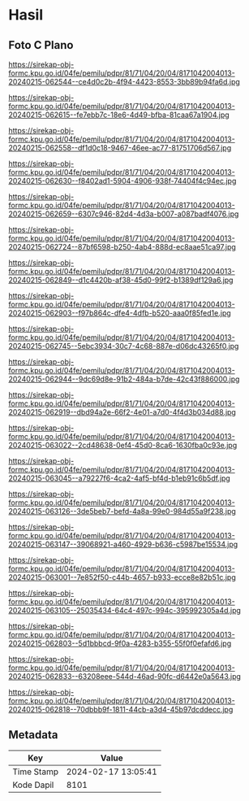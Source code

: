 # Hasil

## Foto C Plano

https://sirekap-obj-formc.kpu.go.id/04fe/pemilu/pdpr/81/71/04/20/04/8171042004013-20240215-062544--ce4d0c2b-4f94-4423-8553-3bb89b94fa6d.jpg

https://sirekap-obj-formc.kpu.go.id/04fe/pemilu/pdpr/81/71/04/20/04/8171042004013-20240215-062615--fe7ebb7c-18e6-4d49-bfba-81caa67a1904.jpg

https://sirekap-obj-formc.kpu.go.id/04fe/pemilu/pdpr/81/71/04/20/04/8171042004013-20240215-062558--df1d0c18-9467-46ee-ac77-81751706d567.jpg

https://sirekap-obj-formc.kpu.go.id/04fe/pemilu/pdpr/81/71/04/20/04/8171042004013-20240215-062630--f8402ad1-5904-4906-938f-74404f4c94ec.jpg

https://sirekap-obj-formc.kpu.go.id/04fe/pemilu/pdpr/81/71/04/20/04/8171042004013-20240215-062659--6307c946-82d4-4d3a-b007-a087badf4076.jpg

https://sirekap-obj-formc.kpu.go.id/04fe/pemilu/pdpr/81/71/04/20/04/8171042004013-20240215-062724--87bf6598-b250-4ab4-888d-ec8aae51ca97.jpg

https://sirekap-obj-formc.kpu.go.id/04fe/pemilu/pdpr/81/71/04/20/04/8171042004013-20240215-062849--d1c4420b-af38-45d0-99f2-b1389df129a6.jpg

https://sirekap-obj-formc.kpu.go.id/04fe/pemilu/pdpr/81/71/04/20/04/8171042004013-20240215-062903--f97b864c-dfe4-4dfb-b520-aaa0f85fed1e.jpg

https://sirekap-obj-formc.kpu.go.id/04fe/pemilu/pdpr/81/71/04/20/04/8171042004013-20240215-062745--5ebc3934-30c7-4c68-887e-d06dc43265f0.jpg

https://sirekap-obj-formc.kpu.go.id/04fe/pemilu/pdpr/81/71/04/20/04/8171042004013-20240215-062944--9dc69d8e-91b2-484a-b7de-42c43f886000.jpg

https://sirekap-obj-formc.kpu.go.id/04fe/pemilu/pdpr/81/71/04/20/04/8171042004013-20240215-062919--dbd94a2e-66f2-4e01-a7d0-4f4d3b034d88.jpg

https://sirekap-obj-formc.kpu.go.id/04fe/pemilu/pdpr/81/71/04/20/04/8171042004013-20240215-063022--2cd48638-0ef4-45d0-8ca6-1630fba0c93e.jpg

https://sirekap-obj-formc.kpu.go.id/04fe/pemilu/pdpr/81/71/04/20/04/8171042004013-20240215-063045--a79227f6-4ca2-4af5-bf4d-b1eb91c6b5df.jpg

https://sirekap-obj-formc.kpu.go.id/04fe/pemilu/pdpr/81/71/04/20/04/8171042004013-20240215-063126--3de5beb7-befd-4a8a-99e0-984d55a9f238.jpg

https://sirekap-obj-formc.kpu.go.id/04fe/pemilu/pdpr/81/71/04/20/04/8171042004013-20240215-063147--39068921-a460-4929-b636-c5987be15534.jpg

https://sirekap-obj-formc.kpu.go.id/04fe/pemilu/pdpr/81/71/04/20/04/8171042004013-20240215-063001--7e852f50-c44b-4657-b933-ecce8e82b51c.jpg

https://sirekap-obj-formc.kpu.go.id/04fe/pemilu/pdpr/81/71/04/20/04/8171042004013-20240215-063105--25035434-64c4-497c-994c-395992305a4d.jpg

https://sirekap-obj-formc.kpu.go.id/04fe/pemilu/pdpr/81/71/04/20/04/8171042004013-20240215-062803--5d1bbbcd-9f0a-4283-b355-55f0f0efafd6.jpg

https://sirekap-obj-formc.kpu.go.id/04fe/pemilu/pdpr/81/71/04/20/04/8171042004013-20240215-062833--63208eee-544d-46ad-90fc-d6442e0a5643.jpg

https://sirekap-obj-formc.kpu.go.id/04fe/pemilu/pdpr/81/71/04/20/04/8171042004013-20240215-062818--70dbbb9f-1811-44cb-a3d4-45b97dcddecc.jpg


## Metadata

| Key        | Value               |
| ---------- | ------------------- |
| Time Stamp | 2024-02-17 13:05:41 |
| Kode Dapil | 8101                |



